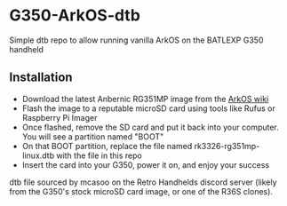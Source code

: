 # G350-ArkOS-dtb
Simple dtb repo to allow running vanilla ArkOS on the BATLEXP G350 handheld

## Installation

- Download the latest Anbernic RG351MP image from the <a href="https://github.com/christianhaitian/arkos/wiki">ArkOS wiki</a>
- Flash the image to a reputable microSD card using tools like Rufus or Raspberry Pi Imager
- Once flashed, remove the SD card and put it back into your computer.  You will see a partition named "BOOT"
- On that BOOT partition, replace the file named rk3326-rg351mp-linux.dtb with the file in this repo
- Insert the card into your G350, power it on, and enjoy your success

dtb file sourced by mcasoo on the Retro Handhelds discord server (likely from the G350's stock microSD card image, or one of the R36S clones).
